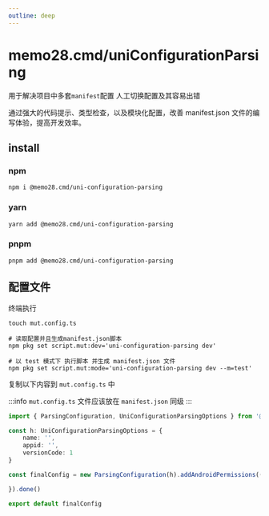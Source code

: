 ```yaml
---
outline: deep
---
```


# memo28.cmd/uniConfigurationParsing

用于解决项目中多套`manifest`配置 人工切换配置及其容易出错

通过强大的代码提示、类型检查，以及模块化配置，改善 manifest.json 文件的编写体验，提高开发效率。


## install

### npm

``` shell
npm i @memo28.cmd/uni-configuration-parsing
```

### yarn

``` shell
yarn add @memo28.cmd/uni-configuration-parsing
```

### pnpm

``` shell
pnpm add @memo28.cmd/uni-configuration-parsing
```

## 配置文件

终端执行

```shell
touch mut.config.ts
```

```shell
# 读取配置并且生成manifest.json脚本
npm pkg set script.mut:dev='uni-configuration-parsing dev'
```

```shell
# 以 test 模式下 执行脚本 并生成 manifest.json 文件
npm pkg set script.mut:mode='uni-configuration-parsing dev --m=test'
```

复制以下内容到 `mut.config.ts` 中

:::info
`mut.config.ts` 文件应该放在 `manifest.json` 同级
:::

```ts
import { ParsingConfiguration, UniConfigurationParsingOptions } from '@memo28.cmd/uni-configuration-parsing';

const h: UniConfigurationParsingOptions = {
    name: '',
    appid: '',
    versionCode: 1
}

const finalConfig = new ParsingConfiguration(h).addAndroidPermissions((config) => {

}).done()

export default finalConfig
```
